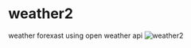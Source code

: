 # weather2
weather forexast using open weather api
![weather2](https://user-images.githubusercontent.com/51195476/86042085-7fc88900-b9fb-11ea-9575-6d06e7f589da.PNG)
